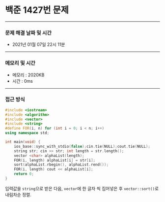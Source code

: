 
# 백준 1427번 문제

---

### 문제 해결 날짜 및 시간

- 2021년 01월 07일 22시 11분

---
### 메모리 및 시간

- 메모리 : 2020KB
- 시간 : 0ms

---

### 접근 방식
```cpp
#include <iostream>
#include <algorithm>
#include <vector>
#include <string>
#define FOR(i, n) for (int i = 0; i < n; i++)
using namespace std;

int main(void) {
    ios_base::sync_with_stdio(false);cin.tie(NULL);cout.tie(NULL);
    string str; cin >> str; int length = str.length();
    vector <char> alphaList(length);
    FOR(i, length) alphaList[i] = str[i];
    sort(alphaList.rbegin(), alphaList.rend());
    FOR(i, length) cout << alphaList[i];
    return 0;
}
```
입력값을 `string`으로 받은 다음, `vector`에 한 글자 씩 집어넣은 후 `vector::sort()`로 내림차순 정렬.




